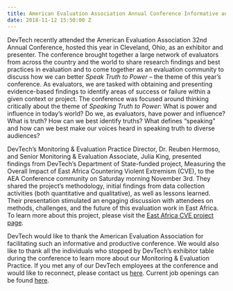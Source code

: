 ```yaml
---
title: American Evaluation Association Annual Conference Informative and Productive
date: 2018-11-12 15:50:00 Z
---
```


DevTech recently attended the American Evaluation Association 32nd Annual Conference, hosted this year in Cleveland, Ohio, as an exhibitor and presenter. The conference brought together a large network of evaluators from across the country and the world to share research findings and best practices in evaluation and to come together as an evaluation community to discuss how we can better *Speak Truth to Power* – the theme of this year’s conference. As evaluators, we are tasked with obtaining and presenting evidence-based findings to identify areas of success or failure within a given context or project. The conference was focused around thinking critically about the theme of *Speaking Truth to Power*: What is power and influence in today’s world? Do we, as evaluators, have power and influence? What is truth? How can we best identify truths? What defines “speaking” and how can we best make our voices heard in speaking truth to diverse audiences?

DevTech’s Monitoring & Evaluation Practice Director, Dr. Reuben Hermoso, and Senior Monitoring & Evaluation Associate, Julia King, presented findings from DevTech’s Department of State-funded project, Measuring the Overall Impact of East Africa Countering Violent Extremism (CVE), to the AEA Conference community on Saturday morning November 3rd. They shared the project’s methodology, initial findings from data collection activities (both quantitative and qualitative), as well as lessons learned. Their presentation stimulated an engaging discussion with attendees on methods, challenges, and the future of this evaluation work in East Africa. To learn more about this project, please visit the [East Africa CVE project page](http://devtechsys.com/projects/Measuring-Overall-Impact-of-Ea/).

DevTech would like to thank the American Evaluation Association for facilitating such an informative and productive conference. We would also like to thank all the individuals who stopped by DevTech’s exhibitor table during the conference to learn more about our Monitoring & Evaluation Practice. If you met any of our DevTech employees at the conference and would like to reconnect, please contact us [here](http://devtechsys.com/about/contact-us/). Current job openings can be found [here](http://devtechsys.com/about/careers/).

